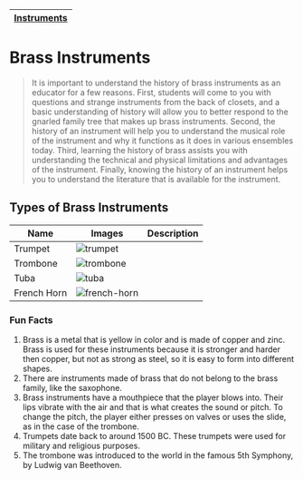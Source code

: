 | [Instruments](instruments.md) |
|------|

# Brass Instruments

> It is important to understand the history of brass instruments as an educator for a few reasons. First, students will come to you with questions and strange instruments from the back of closets, and a basic understanding of history will allow you to better respond to the gnarled family tree that makes up brass instruments. Second, the history of an instrument will help you to understand the musical role of the instrument and why it functions as it does in various ensembles today. Third, learning the history of brass assists you with understanding the technical and physical limitations and advantages of the instrument. Finally, knowing the history of an instrument helps you to understand the literature that is available for the instrument.

## Types of Brass Instruments
| Name | Images | Description |
| ---- | ------ | ----------- |
| Trumpet | ![trumpet](https://github.com/user-attachments/assets/b2cbf1fa-ea52-4a3b-b2d6-031cbb8a7b9a) |
| Trombone | ![trombone](https://github.com/user-attachments/assets/a5e52fb1-e323-44fb-9c5a-b97c3fecfaa4) |
| Tuba | ![tuba](https://github.com/user-attachments/assets/44efcb89-41c0-48c3-8673-a86a23112b04) |
| French Horn | ![french-horn](https://github.com/user-attachments/assets/2096872d-48b7-4412-bc90-99e2505a50b5) |

### Fun Facts
1. Brass is a metal that is yellow in color and is made of copper and zinc. Brass is used for these instruments because it is stronger and harder then copper, but not as strong as steel, so it is easy to form into different shapes.
2. There are instruments made of brass that do not belong to the brass family, like the saxophone.
3. Brass instruments have a mouthpiece that the player blows into. Their lips vibrate with the air and that is what creates the sound or pitch. To change the pitch, the player either presses on valves or uses the slide, as in the case of the trombone.
4. Trumpets date back to around 1500 BC. These trumpets were used for military and religious purposes.
5. The trombone was introduced to the world in the famous 5th Symphony, by Ludwig van Beethoven.
